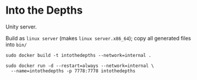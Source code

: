 # Into the Depths

Unity server.

Build as `linux server` (makes `linux server.x86_64`); 
copy all generated files into `bin/`
```
sudo docker build -t intothedepths --network=internal .
```
```
sudo docker run -d --restart=always --network=internal \
  --name=intothedepths -p 7778:7778 intothedepths
```

